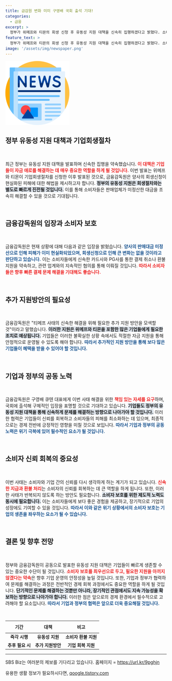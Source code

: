 ```yaml
---
title: 금감원 변화 미미 구영배 국회 출석 기대!
categories:
  - 금융
excerpt: >
  정부가 위메프와 티몬의 회생 신청 후 유동성 지원 대책을 신속히 집행하겠다고 밝혔다. 소비자 보호를 위해 카드사와 협의하며, 추가 지원 방안도 검토 중이다. 이 사태의 책임을 묻는 목소리도 높아지고 있다.
feature_text: >
  정부가 위메프와 티몬의 회생 신청 후 유동성 지원 대책을 신속히 집행하겠다고 밝혔다. 소비자 보호를 위해 카드사와 협의하며, 추가 지원 방안도 검토 중이다. 이 사태의 책임을 묻는 목소리도 높아지고 있다.
image: '/assets/img/newspaper.png'
---
```


<p><img src="/assets/img/newspaper.png" alt="kimp 속보" /></p>

<h2 data-ke-size="size26">정부 유동성 지원 대책과 기업회생절차</h2>

<p data-ke-size="size16">&nbsp;</p>

<p data-ke-size="size16">최근 정부는 유동성 지원 대책을 발표하며 신속한 집행을 약속했습니다. <b><span style="color: #ee2323;">이 대책은 기업들이 자금 애로를 해결하는 데 매우 중요한 역할을 하게 될 것입니다.</span></b> 이번 발표는 위메프와 티몬이 기업회생절차를 신청한 이후 발표된 것으로, 금융감독원은 양사의 회생신청이 현실화된 피해에 대한 해법을 제시하고자 합니다. <b><span style="background-color: #21538527;">정부의 유동성 지원은 회생절차와는 별도로 빠르게 진전될 것입니다.</span></b> 이를 통해 소비자들은 판매업체가 미정산한 대금을 조속히 해결할 수 있을 것으로 기대됩니다.</p>

<p data-ke-size="size16">&nbsp;</p>

<h2 data-ke-size="size26">금융감독원의 입장과 소비자 보호</h2>

<p data-ke-size="size16">&nbsp;</p>

<p data-ke-size="size16">금융감독원은 현재 상황에 대해 다음과 같은 입장을 밝혔습니다. <b><span style="color: #1a5490;">양사의 판매대금 미정산으로 인해 피해가 이미 현실화되었으며, 회생신청으로 인해 큰 변화는 없을 것이라고 판단하고 있습니다.</span></b> 이는 소비자들에게 신속한 카드사와 PG사를 통한 결제 취소나 환불 지원을 약속하고, 관련 업계와의 지속적인 협의를 통해 이뤄질 것입니다. <b><span style="color: #ee2323;">따라서 소비자들은 향후 빠른 결제 문제 해결을 기대해도 좋습니다.</span></b></p>

<p data-ke-size="size16">&nbsp;</p>

<h2 data-ke-size="size26">추가 지원방안의 필요성</h2>

<p data-ke-size="size16">&nbsp;</p>

<p data-ke-size="size16">금융감독원은 "티메프 사태의 신속한 해결을 위해 필요한 추가 지원 방안을 모색할 것"이라고 말했습니다. <b><span style="background-color: #21538527;">이러한 지원은 위메프와 티몬을 포함한 많은 기업들에게 필요한 조치로 예상됩니다.</span></b> 기업들은 이러한 불확실한 상황 속에서도 적절한 자금 지원을 통해 안정적으로 운영될 수 있도록 해야 합니다. <b><span style="color: #1a5490;">따라서 추가적인 지원 방안을 통해 보다 많은 기업들이 혜택을 받을 수 있어야 할 것입니다.</span></b></p>

<p data-ke-size="size16">&nbsp;</p>

<h2 data-ke-size="size26">기업과 정부의 공동 노력</h2>

<p data-ke-size="size16">&nbsp;</p>

<p data-ke-size="size16">금융감독원은 구영배 큐텐 대표에게 이번 사태 해결을 위한 <b><span style="color: #ee2323;">책임 있는 자세를 요구</span></b>하며, 국회에 출석해 구체적인 입장을 표명할 것으로 기대하고 있습니다. <b><span style="background-color: #21538527;">기업들도 정부의 유동성 지원 대책을 통해 신속하게 문제를 해결하는 방향으로 나아가야 할 것입니다.</span></b> 이러한 협력은 기업들이 신뢰를 회복하고 소비자들의 피해를 최소화하는 데 있으며, 최종적으로는 경제 전반에 긍정적인 영향을 미칠 것으로 보입니다. <b><span style="color: #1a5490;">따라서 기업과 정부의 공동 노력은 위기 극복에 있어 필수적인 요소가 될 것입니다.</span></b></p>

<p data-ke-size="size16">&nbsp;</p>

<h2 data-ke-size="size26">소비자 신뢰 회복의 중요성</h2>

<p data-ke-size="size16">&nbsp;</p>

<p data-ke-size="size16">이번 사태는 소비자와 기업 간의 신뢰를 다시 생각하게 하는 계기가 되고 있습니다. <b><span style="color: #ee2323;">신속한 지급과 환불 처리</span></b>는 소비자의 신뢰를 회복하는 데 큰 역할을 하게 됩니다. 또한, 이러한 사태가 반복되지 않도록 하는 방안도 필요합니다. <b><span style="background-color: #21538527;">소비자 보호를 위한 제도적 노력도 동시에 필요합니다.</span></b> 이는 소비자들에게 보다 좋은 경험을 제공하고, 장기적으로 기업의 성장에도 기여할 수 있을 것입니다. <b><span style="color: #1a5490;">따라서 이와 같은 위기 상황에서의 소비자 보호는 기업의 생존을 좌우하는 요소가 될 수 있습니다.</span></b></p>

<p data-ke-size="size16">&nbsp;</p>

<h2 data-ke-size="size26">결론 및 향후 전망</h2>

<p data-ke-size="size16">&nbsp;</p>

<p data-ke-size="size16">정부와 금융감독원이 공동으로 발표한 유동성 지원 대책은 기업들이 빠르게 생존할 수 있는 중요한 수단이 될 것입니다. <b><span style="color: #ee2323;">소비자 보호를 최우선으로 두고, 필요한 지원을 아끼지 않겠다는 약속</span></b>은 향후 기업 운영의 안정성을 높일 것입니다. 또한, 기업과 정부가 협력하여 문제를 해결하는 과정은 전반적인 경제 회복 과정에서도 중요한 역할을 하게 될 것입니다. <b><span style="background-color: #21538527;">단기적인 문제를 해결하는 것뿐만 아니라, 장기적인 관점에서도 지속 가능성을 확보하는 방향으로 나아가야 합니다.</span></b> 이러한 점은 앞으로의 경제 환경에서 필수적으로 고려해야 할 요소입니다. <b><span style="color: #1a5490;">따라서 기업과 정부의 협력은 앞으로 더욱 중요해질 것입니다.</span></b></p>

<p data-ke-size="size16">&nbsp;</p>

<table style="width: 100%; border-collapse: collapse;">
  <thead>
    <tr>
      <th style="text-align: center; height: 30px;">기간</th>
      <th style="text-align: center; height: 30px;">대책</th>
      <th style="text-align: center; height: 30px;">비고</th>
    </tr>
  </thead>
  <tbody>
    <tr>
      <td style="text-align: center; height: 17px;"><b>즉각 시행</b></td>
      <td style="text-align: center; height: 17px;"><b>유동성 지원</b></td>
      <td style="text-align: center; height: 17px;"><b>소비자 환불 지원</b></td>
    </tr>
    <tr>
      <td style="text-align: center; height: 17px;"><b>추후 필요 시</b></td>
      <td style="text-align: center; height: 17px;"><b>추가 지원방안</b></td>
      <td style="text-align: center; height: 17px;"><b>기업 회복 지원</b></td>
    </tr>
  </tbody>
</table>

<hr /> 

<p data-ke-size="size16">SBS Biz는 여러분의 제보를 기다리고 있습니다. 홈페이지 = <a href="https://url.kr/9pghjn">https://url.kr/9pghjn</a></p>
유용한 생활 정보가 필요하시다면, <a href="https://qoogle.tistory.com" rel="dofollow">qoogle.tistory.com</a>



